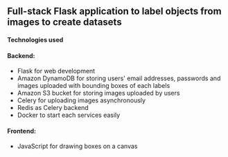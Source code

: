 ## Full-stack Flask application to label objects from images to create datasets



#### Technologies used

#### Backend: 
- Flask for web development
- Amazon DynamoDB for storing users' email addresses, passwords and images uploaded with bounding boxes of each labels 
- Amazon S3 bucket for storing images uploaded by users
- Celery for uploading images asynchronously
- Redis as Celery backend
- Docker to start each services easily

#### Frontend:
- JavaScript for drawing boxes on a canvas 


